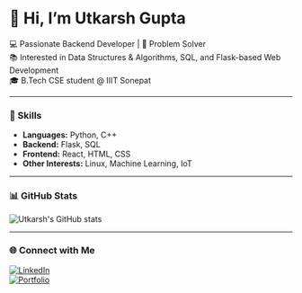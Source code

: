 # 👋 Hi, I’m Utkarsh Gupta  

💻 Passionate Backend Developer | 🎯 Problem Solver  
📚 Interested in Data Structures & Algorithms, SQL, and Flask-based Web Development  
🎓 B.Tech CSE student @ IIIT Sonepat  

---

### 🚀 Skills
- **Languages:** Python, C++  
- **Backend:** Flask, SQL  
- **Frontend:** React, HTML, CSS  
- **Other Interests:** Linux, Machine Learning, IoT  

---

### 📊 GitHub Stats
![Utkarsh's GitHub stats](https://github-readme-stats.vercel.app/api?username=guptaautkarsh&show_icons=true&theme=radical)

---

### 🌐 Connect with Me
[![LinkedIn](https://img.shields.io/badge/LinkedIn-blue?logo=linkedin&logoColor=white)](https://www.linkedin.com/)  
[![Portfolio](https://img.shields.io/badge/Portfolio-black?logo=github&logoColor=white)](#)  
